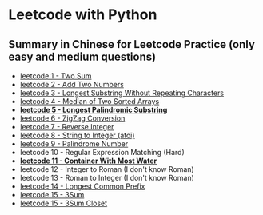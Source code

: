 # Leetcode with Python
## Summary in Chinese for Leetcode Practice (only easy and medium questions)
- [leetcode 1 - Two Sum](https://github.com/qizele/leetcode/issues/1)
- [leetcode 2 - Add Two Numbers](https://github.com/qizele/leetcode/issues/2)
- [leetcode 3 - Longest Substring Without Repeating Characters](https://github.com/qizele/leetcode/issues/3)
- [leetcode 4 - Median of Two Sorted Arrays](https://github.com/qizele/leetcode/issues/4)
- **[leetcode 5 - Longest Palindromic Substring](https://github.com/qizele/leetcode/issues/5)**
- [leetcode 6 - ZigZag Conversion](https://github.com/qizele/leetcode/issues/6)
- [leetcode 7 - Reverse Integer](https://github.com/qizele/leetcode/issues/7)
- [leetcode 8 - String to Integer (atoi)](https://github.com/qizele/leetcode/issues/8)
- [leetcode 9 - Palindrome Number](https://github.com/qizele/leetcode/issues/9)
- leetcode 10 - Regular Expression Matching (Hard)
- **[leetcode 11 - Container With Most Water](https://github.com/qizele/leetcode/issues/11)**
- leetcode 12 - Integer to Roman (I don't know Roman)
- leetcode 13 - Roman to Integer (I don't know Roman)
- [leetcode 14 - Longest Common Prefix](https://github.com/qizele/leetcode/issues/14)
- [leetcode 15 - 3Sum](https://github.com/qizele/leetcode/issues/15)
- [leetcode 15 - 3Sum Closet](https://github.com/qizele/leetcode/issues/16)
